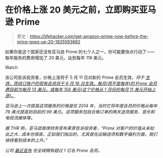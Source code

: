 # 在价格上涨 20 美元之前，立即购买亚马逊 Prime

> 原文：<https://lifehacker.com/get-amazon-prime-now-before-the-price-goes-up-20-1825593662>

如果你是这个国家还没有亚马逊 Prime 的七个人之一，你可能要快点行动了——每年服务的费用增加了 20 美元，达到每年 119 美元。

Watch

该公司告诉投资者，价格上涨将于 5 月 11 日对新的 Prime 会员生效，*将于 [生效，而续订账户的现有会员将于 6 月 16 日生效。每月(而不是每年)的 Prime 会员费目前为每月 13 美元，或每年 156 美元(这个价格从 1 月份的每月 11 美元开始上涨)。](https://www.hollywoodreporter.com/news/amazon-increases-price-prime-1106284)*

*亚马逊上一次提高这项服务的价格是在 2014 年，当时它将年度会员的价格从每年 79 美元提高到目前的 99 美元。这项服务包括合格订单的两天送货服务、音乐和电视流媒体等。*

*据 THR 称，亚马逊首席财务官布莱恩告诉投资者，“Prime 对客户的价值从未如此之大...成本也很高，正如我们指出的，尤其是在运输选项和数字福利方面，我们继续看到成本的上升。”*

*公司 [最近宣布](http://money.cnn.com/2018/04/18/technology/amazon-100-million-prime-members/index.html?iid=EL) 在全球拥有超过 1 亿名 Prime 会员。*